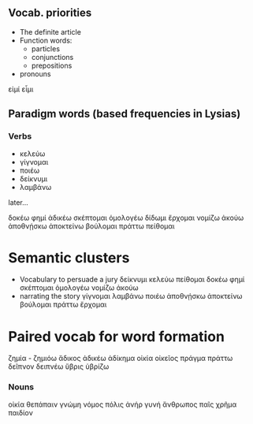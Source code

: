 

##  Vocab. priorities

- The definite article
- Function words:
    - particles
    - conjunctions
    - prepositions
- pronouns

εἰμί
εἶμι





## Paradigm words (based frequencies in Lysias)


### Verbs

- κελεύω
- γίγνομαι
- ποιέω
- δείκνυμι
- λαμβάνω

later...

δοκέω
φημί
ἀδικέω
σκέπτομαι
ὁμολογέω
δίδωμι
ἔρχομαι
νομίζω
ἀκούω
ἀποθνῄσκω
ἀποκτείνω
βούλομαι
πράττω
πείθομαι 
 
# Semantic clusters
- Vocabulary to persuade a jury
δείκνυμι
κελεύω
πείθομαι
δοκέω
φημί
σκέπτομαι
ὁμολογέω
νομίζω
ἀκούω
- narrating the story
γίγνομαι
λαμβάνω
ποιέω
ἀποθνῄσκω
ἀποκτείνω
βούλομαι
πράττω
ἔρχομαι

# Paired vocab for word formation

ζημία - ζημιόω
ἄδικος ἀδικέω ἀδίκημα 
οἰκία οἰκεῖος
πράγμα πράττω
δεῖπνον δειπνέω
ὕβρις ὑβρίζω



### Nouns


 οἰκία 
 θεπάπαιν
 γνώμη
 νόμος 
 πόλις
 ἀνήρ
 γυνή
 ἄνθρωπος
 παῖς
 χρῆμα
 παιδίον



